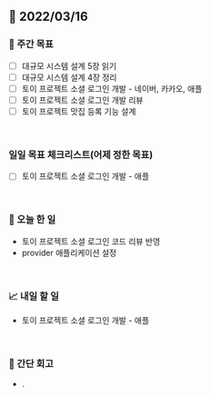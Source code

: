 ## 📅 2022/03/16


### 👏 주간 목표

- [ ] 대규모 시스템 설계 5장 읽기
- [ ] 대규모 시스템 설계 4장 정리
- [ ] 토이 프로젝트 소셜 로그인 개발 - 네이버, 카카오, 애플
- [ ] 토이 프로젝트 소셜 로그인 개발 리뷰
- [ ] 토이 프로젝트 맛집 등록 기능 설계 

<br/>

### 일일 목표 체크리스트(어제 정한 목표)

- [ ] 토이 프로젝트 소셜 로그인 개발 - 애플

<br/>

### 💯 오늘 한 일

- 토이 프로젝트 소셜 로그인 코드 리뷰 반영
- provider 애플리케이션 설정

<br/>

### 📈 내일 할 일

- 토이 프로젝트 소셜 로그인 개발 - 애플

<br/>

### 🤔 간단 회고

- .
 




 








